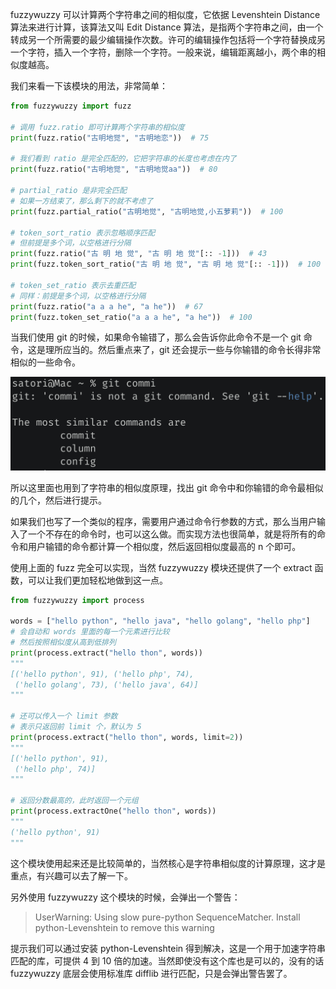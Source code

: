fuzzywuzzy 可以计算两个字符串之间的相似度，它依据 Levenshtein Distance 算法来进行计算，该算法又叫 Edit Distance 算法，是指两个字符串之间，由一个转成另一个所需要的最少编辑操作次数。许可的编辑操作包括将一个字符替换成另一个字符，插入一个字符，删除一个字符。一般来说，编辑距离越小，两个串的相似度越高。

我们来看一下该模块的用法，非常简单：

~~~python
from fuzzywuzzy import fuzz

# 调用 fuzz.ratio 即可计算两个字符串的相似度
print(fuzz.ratio("古明地觉", "古明地恋"))  # 75

# 我们看到 ratio 是完全匹配的，它把字符串的长度也考虑在内了
print(fuzz.ratio("古明地觉", "古明地觉aa"))  # 80

# partial_ratio 是非完全匹配
# 如果一方结束了，那么剩下的就不考虑了
print(fuzz.partial_ratio("古明地觉", "古明地觉,小五萝莉"))  # 100

# token_sort_ratio 表示忽略顺序匹配
# 但前提是多个词，以空格进行分隔
print(fuzz.ratio("古 明 地 觉", "古 明 地 觉"[:: -1]))  # 43
print(fuzz.token_sort_ratio("古 明 地 觉", "古 明 地 觉"[:: -1]))  # 100

# token_set_ratio 表示去重匹配
# 同样：前提是多个词，以空格进行分隔
print(fuzz.ratio("a a a he", "a he"))  # 67
print(fuzz.token_set_ratio("a a a he", "a he"))  # 100
~~~

当我们使用 git 的时候，如果命令输错了，那么会告诉你此命令不是一个 git 命令，这是理所应当的。然后重点来了，git 还会提示一些与你输错的命令长得非常相似的一些命令。

![](./1.png)

所以这里面也用到了字符串的相似度原理，找出 git 命令中和你输错的命令最相似的几个，然后进行提示。

如果我们也写了一个类似的程序，需要用户通过命令行参数的方式，那么当用户输入了一个不存在的命令时，也可以这么做。而实现方法也很简单，就是将所有的命令和用户输错的命令都计算一个相似度，然后返回相似度最高的 n 个即可。

使用上面的 fuzz 完全可以实现，当然 fuzzywuzzy 模块还提供了一个 extract 函数，可以让我们更加轻松地做到这一点。

~~~python
from fuzzywuzzy import process

words = ["hello python", "hello java", "hello golang", "hello php"]
# 会自动和 words 里面的每一个元素进行比较
# 然后按照相似度从高到低排列
print(process.extract("hello thon", words))
"""
[('hello python', 91), ('hello php', 74), 
 ('hello golang', 73), ('hello java', 64)]
"""

# 还可以传入一个 limit 参数
# 表示只返回前 limit 个，默认为 5
print(process.extract("hello thon", words, limit=2)) 
"""
[('hello python', 91), 
 ('hello php', 74)]
"""

# 返回分数最高的，此时返回一个元组
print(process.extractOne("hello thon", words))  
"""
('hello python', 91)
"""
~~~

这个模块使用起来还是比较简单的，当然核心是字符串相似度的计算原理，这才是重点，有兴趣可以去了解一下。

另外使用 fuzzywuzzy 这个模块的时候，会弹出一个警告：

> UserWarning: Using slow pure-python SequenceMatcher. Install python-Levenshtein to remove this warning

提示我们可以通过安装 python-Levenshtein 得到解决，这是一个用于加速字符串匹配的库，可提供 4 到 10 倍的加速。当然即使没有这个库也是可以的，没有的话 fuzzywuzzy 底层会使用标准库 difflib 进行匹配，只是会弹出警告罢了。